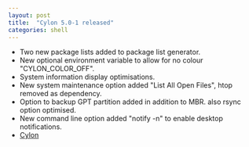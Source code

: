 ```yaml
---
layout: post
title:  "Cylon 5.0-1 released"
categories: shell
---
```


* Two new package lists added to package list generator.
* New optional environment variable to allow for no colour "CYLON_COLOR_OFF".
* System information display optimisations.
* New system maintenance option added "List All Open Files", htop removed as dependency.
* Option to backup GPT partition added in addition to MBR. also rsync option optimised.
* New command line option added "notify -n" to enable desktop notifications.
* [Cylon](https://github.com/gavinlyonsrepo/cylon)
